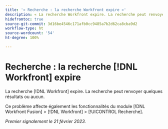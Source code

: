 ```yaml
---
title: '« Recherche : la recherche Workfront expire »'
description: « La recherche Workfront expire. La recherche peut renvoyer quelques résultats ou aucun. »
hidefromtoc: true
source-git-commit: 3d16be4546c171afb0cc9485a7b2d62ca8cba9d2
workflow-type: ht
source-wordcount: '54'
ht-degree: 100%

---
```



# Recherche : la recherche [!DNL Workfront] expire

<!--this issue is on WF and WFF TOCs-->

La recherche [!DNL Workfront] expire. La recherche peut renvoyer quelques résultats ou aucun.

Ce problème affecte également les fonctionnalités du module [!DNL Workfront Fusion] > [!DNL Workfront] > [!UICONTROL Recherche].

_Premier signalement le 21 février 2023._

